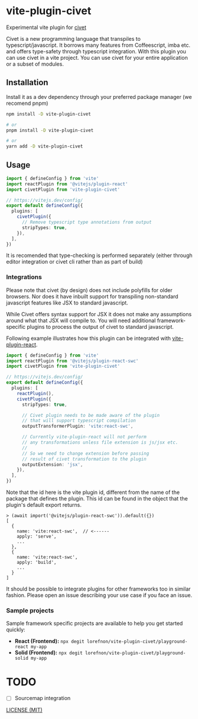 # vite-plugin-civet 

Experimental vite plugin for [civet](https://github.com/DanielXMoore/Civet)

Civet is a new programming language that transpiles to typescript/javascript. It borrows many features from Coffeescript, imba etc. and offers type-safety through typescript integration. With this plugin you can use civet in a vite project. You can use civet for your entire application or a subset of modules.

## Installation

Install it as a dev dependency through your preferred package manager (we recomend pnpm)

```bash
npm install -D vite-plugin-civet

# or 
pnpm install -D vite-plugin-civet

# or
yarn add -D vite-plugin-civet
```

## Usage

```ts
import { defineConfig } from 'vite'
import reactPlugin from '@vitejs/plugin-react'
import civetPlugin from 'vite-plugin-civet'

// https://vitejs.dev/config/
export default defineConfig({
  plugins: [
    civetPlugin({
      // Remove typescript type annotations from output
      stripTypes: true,
    }),
  ],
})
```

It is recomended that type-checking is performed separately (either through editor integration or civet cli rather than as part of build)

### Integrations

Please note that civet (by design) does not include polyfills for older browsers. Nor does it have inbuilt support for transpiling non-standard javascript features like JSX to standard javascript. 

While Civet offers syntax support for JSX it does not make any assumptions around what that JSX will compile to. You will need additional framework-specific plugins to process the output of civet to standard javascript.

Following example illustrates how this plugin can be integrated with [vite-plugin-react](https://github.com/vitejs/vite-plugin-react-swc). 

```ts
import { defineConfig } from 'vite'
import reactPlugin from '@vitejs/plugin-react-swc'
import civetPlugin from 'vite-plugin-civet'

// https://vitejs.dev/config/
export default defineConfig({
  plugins: [
    reactPlugin(),
    civetPlugin({
      stripTypes: true,

      // Civet plugin needs to be made aware of the plugin
      // that will support typescript compilation
      outputTransformerPlugin: 'vite:react-swc',

      // Currently vite-plugin-react will not perform
      // any transformations unless file extension is js/jsx etc.
      //
      // So we need to change extension before passing
      // result of civet transformation to the plugin
      outputExtension: 'jsx',
    }),
  ],
})
```

Note that the id here is the vite plugin id, different from the name of the package that defines the plugin. This id can be found in the object that the plugin's default export returns.

```
> (await import('@vitejs/plugin-react-swc')).default({})
[
  {
    name: 'vite:react-swc',  // <------
    apply: 'serve',
    ...
  },
  {
    name: 'vite:react-swc',
    apply: 'build',
    ...
  }
]
```

It should be possible to integrate plugins for other frameworks too in similar fashion. Please open an issue describing your use case if you face an issue.

### Sample projects

Sample framework specific projects are available to help you get started quickly: 

- **React (Frontend):** `npx degit lorefnon/vite-plugin-civet/playground-react my-app`
- **Solid (Frontend):** `npx degit lorefnon/vite-plugin-civet/playground-solid my-app`

# TODO

- [ ] Sourcemap integration

[LICENSE (MIT)](/LICENSE)

